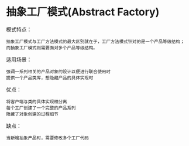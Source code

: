 # 抽象工厂模式(Abstract Factory)
模式特点：

    抽象工厂模式与工厂方法模式的最大区别就在于，工厂方法模式针对的是一个产品等级结构；
    而抽象工厂模式则需要面对多个产品等级结构。

适用场景：

    强调一系列相关的产品对象的设计以便进行联合使用时
    提供一个产品类库，想隐藏产品的具体实现时


优点：

    将客户端与类的具体实现相分离
    每个工厂创建了一个完整的产品系列
    隐藏了对象创建的过程细节

缺点：
    
    当新增抽象产品时，需要修改多个工厂代码
    